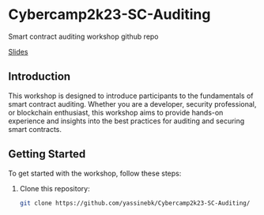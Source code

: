# Cybercamp2k23-SC-Auditing
Smart contract auditing workshop github repo

[Slides](https://docs.google.com/presentation/d/19Q96Lyu8sjxbLyRaD-uIaSZlgnhgwG7T5jiqfPGNFEY/edit?usp=sharing)

## Introduction

This workshop is designed to introduce participants to the fundamentals of smart contract auditing. Whether you are a developer, security professional, or blockchain enthusiast, this workshop aims to provide hands-on experience and insights into the best practices for auditing and securing smart contracts.

## Getting Started

To get started with the workshop, follow these steps:

1. Clone this repository:

   ```bash
   git clone https://github.com/yassinebk/Cybercamp2k23-SC-Auditing/
   ```
